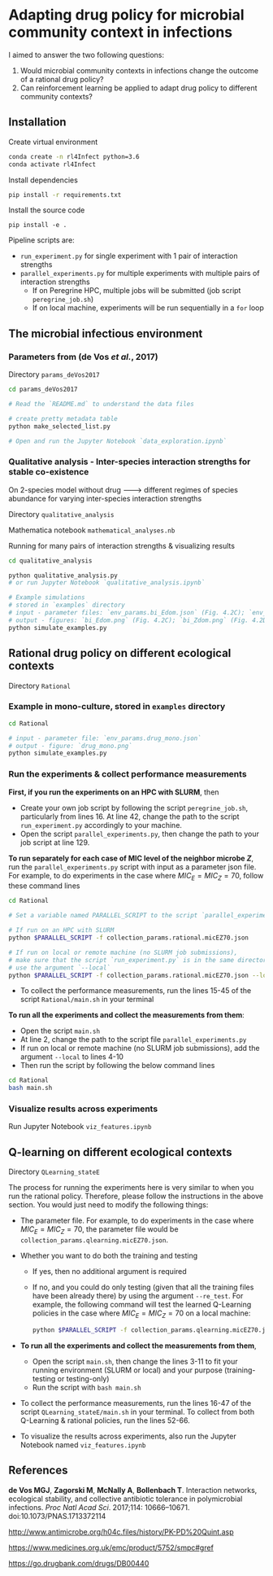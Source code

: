 # Adapting drug policy for microbial community context in infections

I aimed to answer the two following questions: 

1. Would microbial community contexts in infections change the outcome of a rational drug policy?
2. Can reinforcement learning be applied to adapt drug policy to different community contexts?

## Installation

Create virtual environment

```bash
conda create -n rl4Infect python=3.6
conda activate rl4Infect
```

Install dependencies

```bash
pip install -r requirements.txt
```

Install the source code

```
pip install -e .
```

Pipeline scripts are:

- `run_experiment.py` for single experiment with 1 pair of interaction strengths
- `parallel_experiments.py` for multiple experiments with multiple pairs of interaction strengths 
  - If on Peregrine HPC, multiple jobs will be submitted (job script `peregrine_job.sh`) 
  - If on local machine, experiments will be run sequentially in a `for` loop

## The microbial infectious environment

### Parameters from (de Vos *et al.*, 2017)

Directory `params_deVos2017`

```bash
cd params_deVos2017

# Read the `README.md` to understand the data files 

# create pretty metadata table
python make_selected_list.py

# Open and run the Jupyter Notebook `data_exploration.ipynb`
```

### Qualitative analysis - Inter-species interaction strengths for stable co-existence

 On 2-species model without drug ---> different regimes of species abundance for varying inter-species interaction strengths

Directory `qualitative_analysis`

Mathematica notebook `mathematical_analyses.nb`

Running for many pairs of interaction strengths & visualizing results

```bash
cd qualitative_analysis

python qualitative_analysis.py 
# or run Jupyter Notebook `qualitative_analysis.ipynb`

# Example simulations
# stored in `examples` directory
# input - parameter files: `env_params.bi_Edom.json` (Fig. 4.2C); `env_params.bi_Zdom.json` (Fig. 4.2D); `env_params.neg_neg.json` (Fig. 4.2E)
# output - figures: `bi_Edom.png` (Fig. 4.2C); `bi_Zdom.png` (Fig. 4.2D); `neg_neg.png` (Fig. 4.2E)
python simulate_examples.py
```

## Rational drug policy on different ecological contexts

Directory `Rational`

### Example in mono-culture, stored in `examples` directory

```bash
cd Rational

# input - parameter file: `env_params.drug_mono.json`
# output - figure: `drug_mono.png`
python simulate_examples.py
```

### Run the experiments & collect performance measurements

**First, if you run the experiments on an HPC with SLURM**, then

- Create your own job script by following the script `peregrine_job.sh`, particularly from lines 16. At line 42, change the path to the script `run_experiment.py` accordingly to your machine.
- Open the script `parallel_experiments.py`, then change the path to your job script at line 129.

**To run separately for each case of MIC level of the neighbor microbe $Z$**, run the `parallel_experiments.py`  script with input as a parameter json file.  For example, to do experiments in the case where $MIC_E = MIC_Z = 70$, follow these command lines

```bash
cd Rational

# Set a variable named PARALLEL_SCRIPT to the script `parallel_experiments.py` in your machine

# If run on an HPC with SLURM
python $PARALLEL_SCRIPT -f collection_params.rational.micEZ70.json

# If run on local or remote machine (no SLURM job submissions), 
# make sure that the script `run_experiment.py` is in the same directory with the `parallel_experiments.py`
# use the argument `--local`
python $PARALLEL_SCRIPT -f collection_params.rational.micEZ70.json --local
```

- To collect the performance measurements, run the lines 15-45 of the script `Rational/main.sh` in your terminal

**To run all the experiments and collect the measurements from them**:

- Open the script `main.sh` 
- At line 2, change the path to the script file `parallel_experiments.py` 
- If run on local or remote machine (no SLURM job submissions), add the argument `--local` to lines 4-10
- Then run the script by following the below command lines

```bash
cd Rational
bash main.sh
```

### Visualize results across experiments

Run Jupyter Notebook `viz_features.ipynb`


## Q-learning on different ecological contexts

Directory `QLearning_stateE`

The process for running the experiments here is very similar to when you run the rational policy. Therefore, please follow the instructions in the above section. You would just need to modify the following things:

- The parameter file. For example, to do experiments in the case where $MIC_E = MIC_Z = 70$, the parameter file would be `collection_params.qlearning.micEZ70.json`.

- Whether you want to do both the training and testing

  - If yes, then no additional argument is required

  - If no, and you could do only testing (given that all the training files have been already there) by using the argument `--re_test`. For example, the following command will test the learned Q-Learning policies in the case where $MIC_E = MIC_Z = 70$ on a local machine:

    ```bash
    python $PARALLEL_SCRIPT -f collection_params.qlearning.micEZ70.json --local --re_test
    ```

- **To run all the experiments and collect the measurements from them**, 

  - Open the script `main.sh`, then change the lines 3-11 to fit your running environment (SLURM or local) and your purpose (training-testing or testing-only)
  - Run the script with `bash main.sh`

- To collect the performance measurements, run the lines 16-47 of the script `QLearning_stateE/main.sh` in your terminal. To collect from both Q-Learning & rational policies, run the lines 52-66.

- To visualize the results across experiments, also run the Jupyter Notebook named `viz_features.ipynb`

## References

**de Vos MGJ**, **Zagorski M**, **McNally A**, **Bollenbach T**. Interaction networks, ecological stability, and collective antibiotic tolerance in polymicrobial infections. *Proc Natl Acad Sci*. 2017;114: 10666–10671. doi:10.1073/PNAS.1713372114

http://www.antimicrobe.org/h04c.files/history/PK-PD%20Quint.asp

https://www.medicines.org.uk/emc/product/5752/smpc#gref

https://go.drugbank.com/drugs/DB00440
